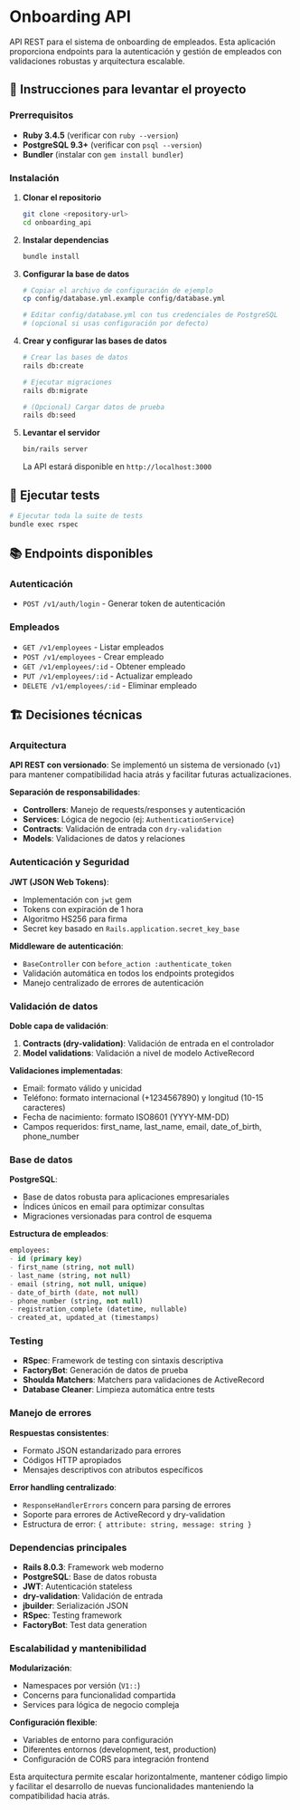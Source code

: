 # Onboarding API

API REST para el sistema de onboarding de empleados. Esta aplicación proporciona endpoints para la autenticación y gestión de empleados con validaciones robustas y arquitectura escalable.

## 🚀 Instrucciones para levantar el proyecto

### Prerrequisitos

- **Ruby 3.4.5** (verificar con `ruby --version`)
- **PostgreSQL 9.3+** (verificar con `psql --version`)
- **Bundler** (instalar con `gem install bundler`)

### Instalación

1. **Clonar el repositorio**
   ```bash
   git clone <repository-url>
   cd onboarding_api
   ```

2. **Instalar dependencias**
   ```bash
   bundle install
   ```

3. **Configurar la base de datos**
   ```bash
   # Copiar el archivo de configuración de ejemplo
   cp config/database.yml.example config/database.yml

   # Editar config/database.yml con tus credenciales de PostgreSQL
   # (opcional si usas configuración por defecto)
   ```

4. **Crear y configurar las bases de datos**
   ```bash
   # Crear las bases de datos
   rails db:create

   # Ejecutar migraciones
   rails db:migrate

   # (Opcional) Cargar datos de prueba
   rails db:seed
   ```

5. **Levantar el servidor**
   ```bash
   bin/rails server
   ```

   La API estará disponible en `http://localhost:3000`

## 🧪 Ejecutar tests

```bash
# Ejecutar toda la suite de tests
bundle exec rspec
```

## 📚 Endpoints disponibles

### Autenticación
- `POST /v1/auth/login` - Generar token de autenticación

### Empleados
- `GET /v1/employees` - Listar empleados
- `POST /v1/employees` - Crear empleado
- `GET /v1/employees/:id` - Obtener empleado
- `PUT /v1/employees/:id` - Actualizar empleado
- `DELETE /v1/employees/:id` - Eliminar empleado


## 🏗️ Decisiones técnicas

### Arquitectura

**API REST con versionado**: Se implementó un sistema de versionado (`v1`) para mantener compatibilidad hacia atrás y facilitar futuras actualizaciones.

**Separación de responsabilidades**:
- **Controllers**: Manejo de requests/responses y autenticación
- **Services**: Lógica de negocio (ej: `AuthenticationService`)
- **Contracts**: Validación de entrada con `dry-validation`
- **Models**: Validaciones de datos y relaciones

### Autenticación y Seguridad

**JWT (JSON Web Tokens)**:
- Implementación con `jwt` gem
- Tokens con expiración de 1 hora
- Algoritmo HS256 para firma
- Secret key basado en `Rails.application.secret_key_base`

**Middleware de autenticación**:
- `BaseController` con `before_action :authenticate_token`
- Validación automática en todos los endpoints protegidos
- Manejo centralizado de errores de autenticación

### Validación de datos

**Doble capa de validación**:
1. **Contracts (dry-validation)**: Validación de entrada en el controlador
2. **Model validations**: Validación a nivel de modelo ActiveRecord

**Validaciones implementadas**:
- Email: formato válido y unicidad
- Teléfono: formato internacional (+1234567890) y longitud (10-15 caracteres)
- Fecha de nacimiento: formato ISO8601 (YYYY-MM-DD)
- Campos requeridos: first_name, last_name, email, date_of_birth, phone_number

### Base de datos

**PostgreSQL**:
- Base de datos robusta para aplicaciones empresariales
- Índices únicos en email para optimizar consultas
- Migraciones versionadas para control de esquema

**Estructura de empleados**:
```sql
employees:
- id (primary key)
- first_name (string, not null)
- last_name (string, not null)
- email (string, not null, unique)
- date_of_birth (date, not null)
- phone_number (string, not null)
- registration_complete (datetime, nullable)
- created_at, updated_at (timestamps)
```

### Testing

- **RSpec**: Framework de testing con sintaxis descriptiva
- **FactoryBot**: Generación de datos de prueba
- **Shoulda Matchers**: Matchers para validaciones de ActiveRecord
- **Database Cleaner**: Limpieza automática entre tests

### Manejo de errores

**Respuestas consistentes**:
- Formato JSON estandarizado para errores
- Códigos HTTP apropiados
- Mensajes descriptivos con atributos específicos

**Error handling centralizado**:
- `ResponseHandlerErrors` concern para parsing de errores
- Soporte para errores de ActiveRecord y dry-validation
- Estructura de error: `{ attribute: string, message: string }`

### Dependencias principales

- **Rails 8.0.3**: Framework web moderno
- **PostgreSQL**: Base de datos robusta
- **JWT**: Autenticación stateless
- **dry-validation**: Validación de entrada
- **jbuilder**: Serialización JSON
- **RSpec**: Testing framework
- **FactoryBot**: Test data generation

### Escalabilidad y mantenibilidad

**Modularización**:
- Namespaces por versión (`V1::`)
- Concerns para funcionalidad compartida
- Services para lógica de negocio compleja

**Configuración flexible**:
- Variables de entorno para configuración
- Diferentes entornos (development, test, production)
- Configuración de CORS para integración frontend

Esta arquitectura permite escalar horizontalmente, mantener código limpio y facilitar el desarrollo de nuevas funcionalidades manteniendo la compatibilidad hacia atrás.
